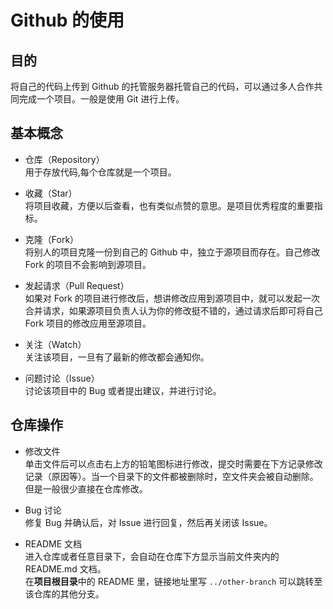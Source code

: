 # Github 的使用

## 目的

将自己的代码上传到 Github 的托管服务器托管自己的代码，可以通过多人合作共同完成一个项目。一般是使用 Git 进行上传。

## 基本概念

- 仓库（Repository）  
用于存放代码,每个仓库就是一个项目。

- 收藏（Star）  
将项目收藏，方便以后查看，也有类似点赞的意思。是项目优秀程度的重要指标。

- 克隆（Fork）  
将别人的项目克隆一份到自己的 Github 中，独立于源项目而存在。自己修改 Fork 的项目不会影响到源项目。

- 发起请求（Pull Request）  
如果对 Fork 的项目进行修改后，想讲修改应用到源项目中，就可以发起一次合并请求，如果源项目负责人认为你的修改挺不错的，通过请求后即可将自己 Fork 项目的修改应用至源项目。

- 关注（Watch）  
关注该项目，一旦有了最新的修改都会通知你。

- 问题讨论（Issue）  
讨论该项目中的 Bug 或者提出建议，并进行讨论。

## 仓库操作

- 修改文件  
单击文件后可以点击右上方的铅笔图标进行修改，提交时需要在下方记录修改记录（原因等）。当一个目录下的文件都被删除时，空文件夹会被自动删除。  
但是一般很少直接在仓库修改。

- Bug 讨论  
修复 Bug 并确认后，对 Issue 进行回复，然后再关闭该 Issue。

- README 文档  
进入仓库或者任意目录下，会自动在仓库下方显示当前文件夹内的 README.md 文档。  
在**项目根目录**中的 README 里，链接地址里写 `../other-branch` 可以跳转至该仓库的其他分支。
